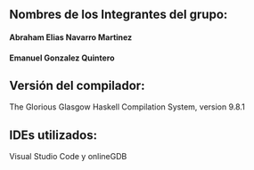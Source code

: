 ## Nombres de los Integrantes del grupo:
#### Abraham Elias Navarro Martinez
#### Emanuel Gonzalez Quintero
## Versión del compilador: 
The Glorious Glasgow Haskell Compilation System, version 9.8.1
## IDEs utilizados:
Visual Studio Code y onlineGDB
